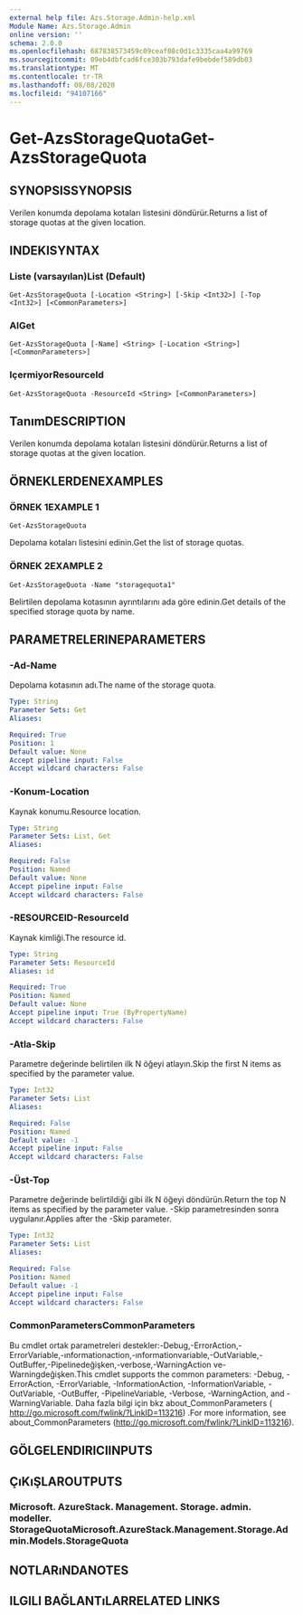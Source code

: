 ```yaml
---
external help file: Azs.Storage.Admin-help.xml
Module Name: Azs.Storage.Admin
online version: ''
schema: 2.0.0
ms.openlocfilehash: 687838573459c09ceaf08c0d1c3335caa4a99769
ms.sourcegitcommit: 09eb4dbfcad6fce303b793dafe9bebdef589db03
ms.translationtype: MT
ms.contentlocale: tr-TR
ms.lasthandoff: 08/08/2020
ms.locfileid: "94107166"
---
```

# <span data-ttu-id="9f79d-101">Get-AzsStorageQuota</span><span class="sxs-lookup"><span data-stu-id="9f79d-101">Get-AzsStorageQuota</span></span>

## <span data-ttu-id="9f79d-102">SYNOPSIS</span><span class="sxs-lookup"><span data-stu-id="9f79d-102">SYNOPSIS</span></span>
<span data-ttu-id="9f79d-103">Verilen konumda depolama kotaları listesini döndürür.</span><span class="sxs-lookup"><span data-stu-id="9f79d-103">Returns a list of storage quotas at the given location.</span></span>

## <span data-ttu-id="9f79d-104">INDEKI</span><span class="sxs-lookup"><span data-stu-id="9f79d-104">SYNTAX</span></span>

### <span data-ttu-id="9f79d-105">Liste (varsayılan)</span><span class="sxs-lookup"><span data-stu-id="9f79d-105">List (Default)</span></span>
```
Get-AzsStorageQuota [-Location <String>] [-Skip <Int32>] [-Top <Int32>] [<CommonParameters>]
```

### <span data-ttu-id="9f79d-106">Al</span><span class="sxs-lookup"><span data-stu-id="9f79d-106">Get</span></span>
```
Get-AzsStorageQuota [-Name] <String> [-Location <String>] [<CommonParameters>]
```

### <span data-ttu-id="9f79d-107">Içermiyor</span><span class="sxs-lookup"><span data-stu-id="9f79d-107">ResourceId</span></span>
```
Get-AzsStorageQuota -ResourceId <String> [<CommonParameters>]
```

## <span data-ttu-id="9f79d-108">Tanım</span><span class="sxs-lookup"><span data-stu-id="9f79d-108">DESCRIPTION</span></span>
<span data-ttu-id="9f79d-109">Verilen konumda depolama kotaları listesini döndürür.</span><span class="sxs-lookup"><span data-stu-id="9f79d-109">Returns a list of storage quotas at the given location.</span></span>

## <span data-ttu-id="9f79d-110">ÖRNEKLERDEN</span><span class="sxs-lookup"><span data-stu-id="9f79d-110">EXAMPLES</span></span>

### <span data-ttu-id="9f79d-111">ÖRNEK 1</span><span class="sxs-lookup"><span data-stu-id="9f79d-111">EXAMPLE 1</span></span>
```
Get-AzsStorageQuota
```

<span data-ttu-id="9f79d-112">Depolama kotaları listesini edinin.</span><span class="sxs-lookup"><span data-stu-id="9f79d-112">Get the list of storage quotas.</span></span>

### <span data-ttu-id="9f79d-113">ÖRNEK 2</span><span class="sxs-lookup"><span data-stu-id="9f79d-113">EXAMPLE 2</span></span>
```
Get-AzsStorageQuota -Name "storagequota1"
```

<span data-ttu-id="9f79d-114">Belirtilen depolama kotasının ayrıntılarını ada göre edinin.</span><span class="sxs-lookup"><span data-stu-id="9f79d-114">Get details of the specified storage quota by name.</span></span>

## <span data-ttu-id="9f79d-115">PARAMETRELERINE</span><span class="sxs-lookup"><span data-stu-id="9f79d-115">PARAMETERS</span></span>

### <span data-ttu-id="9f79d-116">-Ad</span><span class="sxs-lookup"><span data-stu-id="9f79d-116">-Name</span></span>
<span data-ttu-id="9f79d-117">Depolama kotasının adı.</span><span class="sxs-lookup"><span data-stu-id="9f79d-117">The name of the storage quota.</span></span>

```yaml
Type: String
Parameter Sets: Get
Aliases:

Required: True
Position: 1
Default value: None
Accept pipeline input: False
Accept wildcard characters: False
```

### <span data-ttu-id="9f79d-118">-Konum</span><span class="sxs-lookup"><span data-stu-id="9f79d-118">-Location</span></span>
<span data-ttu-id="9f79d-119">Kaynak konumu.</span><span class="sxs-lookup"><span data-stu-id="9f79d-119">Resource location.</span></span>

```yaml
Type: String
Parameter Sets: List, Get
Aliases:

Required: False
Position: Named
Default value: None
Accept pipeline input: False
Accept wildcard characters: False
```

### <span data-ttu-id="9f79d-120">-RESOURCEID</span><span class="sxs-lookup"><span data-stu-id="9f79d-120">-ResourceId</span></span>
<span data-ttu-id="9f79d-121">Kaynak kimliği.</span><span class="sxs-lookup"><span data-stu-id="9f79d-121">The resource id.</span></span>

```yaml
Type: String
Parameter Sets: ResourceId
Aliases: id

Required: True
Position: Named
Default value: None
Accept pipeline input: True (ByPropertyName)
Accept wildcard characters: False
```

### <span data-ttu-id="9f79d-122">-Atla</span><span class="sxs-lookup"><span data-stu-id="9f79d-122">-Skip</span></span>
<span data-ttu-id="9f79d-123">Parametre değerinde belirtilen ilk N öğeyi atlayın.</span><span class="sxs-lookup"><span data-stu-id="9f79d-123">Skip the first N items as specified by the parameter value.</span></span>

```yaml
Type: Int32
Parameter Sets: List
Aliases:

Required: False
Position: Named
Default value: -1
Accept pipeline input: False
Accept wildcard characters: False
```

### <span data-ttu-id="9f79d-124">-Üst</span><span class="sxs-lookup"><span data-stu-id="9f79d-124">-Top</span></span>
<span data-ttu-id="9f79d-125">Parametre değerinde belirtildiği gibi ilk N öğeyi döndürün.</span><span class="sxs-lookup"><span data-stu-id="9f79d-125">Return the top N items as specified by the parameter value.</span></span>
<span data-ttu-id="9f79d-126">-Skip parametresinden sonra uygulanır.</span><span class="sxs-lookup"><span data-stu-id="9f79d-126">Applies after the -Skip parameter.</span></span>

```yaml
Type: Int32
Parameter Sets: List
Aliases:

Required: False
Position: Named
Default value: -1
Accept pipeline input: False
Accept wildcard characters: False
```

### <span data-ttu-id="9f79d-127">CommonParameters</span><span class="sxs-lookup"><span data-stu-id="9f79d-127">CommonParameters</span></span>
<span data-ttu-id="9f79d-128">Bu cmdlet ortak parametreleri destekler:-Debug,-ErrorAction,-ErrorVariable,-ınformationaction,-ınformationvariable,-OutVariable,-OutBuffer,-Pipelinedeğişken,-verbose,-WarningAction ve-Warningdeğişken.</span><span class="sxs-lookup"><span data-stu-id="9f79d-128">This cmdlet supports the common parameters: -Debug, -ErrorAction, -ErrorVariable, -InformationAction, -InformationVariable, -OutVariable, -OutBuffer, -PipelineVariable, -Verbose, -WarningAction, and -WarningVariable.</span></span> <span data-ttu-id="9f79d-129">Daha fazla bilgi için bkz about_CommonParameters ( http://go.microsoft.com/fwlink/?LinkID=113216) .</span><span class="sxs-lookup"><span data-stu-id="9f79d-129">For more information, see about_CommonParameters (http://go.microsoft.com/fwlink/?LinkID=113216).</span></span>

## <span data-ttu-id="9f79d-130">GÖLGELENDIRICI</span><span class="sxs-lookup"><span data-stu-id="9f79d-130">INPUTS</span></span>

## <span data-ttu-id="9f79d-131">ÇıKıŞLAR</span><span class="sxs-lookup"><span data-stu-id="9f79d-131">OUTPUTS</span></span>

### <span data-ttu-id="9f79d-132">Microsoft. AzureStack. Management. Storage. admin. modeller. StorageQuota</span><span class="sxs-lookup"><span data-stu-id="9f79d-132">Microsoft.AzureStack.Management.Storage.Admin.Models.StorageQuota</span></span>

## <span data-ttu-id="9f79d-133">NOTLARıNDA</span><span class="sxs-lookup"><span data-stu-id="9f79d-133">NOTES</span></span>

## <span data-ttu-id="9f79d-134">ILGILI BAĞLANTıLAR</span><span class="sxs-lookup"><span data-stu-id="9f79d-134">RELATED LINKS</span></span>
